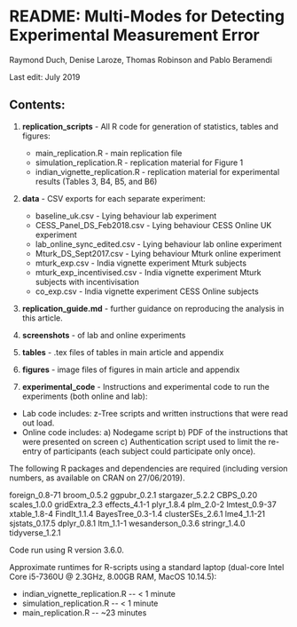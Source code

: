 # README: Multi-Modes for Detecting Experimental Measurement Error

Raymond Duch, Denise Laroze, Thomas Robinson and Pablo Beramendi

Last edit: July 2019

## Contents:
1. **replication_scripts** - All R code for generation of statistics, tables and figures:
   * main_replication.R - main replication file
   * simulation_replication.R -  replication material for Figure 1
   * indian_vignette_replication.R - replication material for experimental results (Tables 3, B4, B5, and B6)

2. **data** - CSV exports for each separate experiment:
   * baseline_uk.csv - Lying behaviour lab experiment
   * CESS_Panel_DS_Feb2018.csv - Lying behaviour CESS Online UK experiment
   * lab_online_sync_edited.csv  - Lying behaviour lab online experiment
   * Mturk_DS_Sept2017.csv - Lying behaviour Mturk online experiment
   * mturk_exp.csv - India vignette experiment Mturk subjects
   * mturk_exp_incentivised.csv - India vignette experiment Mturk subjects with incentivisation
   * co_exp.csv - India vignette experiment CESS Online subjects

3. **replication_guide.md** - further guidance on reproducing the analysis in this article.

4. **screenshots** - of lab and online experiments

5. **tables** - .tex files of tables in main article and appendix

6. **figures** - image files of figures in main article and appendix

7. **experimental_code** - Instructions and experimental code to run the experiments (both online and lab):
* Lab code includes: z-Tree scripts and written instructions that were read out load.
* Online code includes:
a) Nodegame script
b) PDF of the instructions that were presented on screen
c) Authentication script used to limit the re-entry of participants (each subject could participate only once).

The following R packages and dependencies are required (including version numbers, as available on CRAN on 27/06/2019).

foreign_0.8-71
broom_0.5.2
ggpubr_0.2.1
stargazer_5.2.2
CBPS_0.20
scales_1.0.0
gridExtra_2.3
effects_4.1-1
plyr_1.8.4
plm_2.0-2
lmtest_0.9-37
xtable_1.8-4
FindIt_1.1.4
BayesTree_0.3-1.4
clusterSEs_2.6.1
lme4_1.1-21
sjstats_0.17.5
dplyr_0.8.1
ltm_1.1-1
wesanderson_0.3.6
stringr_1.4.0
tidyverse_1.2.1

Code run using R version 3.6.0.

Approximate runtimes for R-scripts using a standard laptop (dual-core Intel Core i5-7360U @ 2.3GHz, 8.00GB RAM, MacOS 10.14.5):

* indian_vignette_replication.R -- < 1 minute
* simulation_replication.R --  < 1 minute
* main_replication.R -- ~23 minutes
